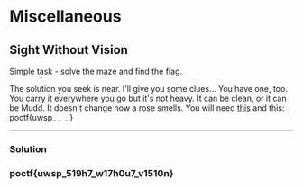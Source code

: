 # Miscellaneous 

## Sight Without Vision

Simple task - solve the maze and find the flag. 

The solution you seek is near. I'll give you some clues... You have one, too. You carry it everywhere you go but it's not heavy. It can be clean, or it can be Mudd. It doesn't change how a rose smells. You will need [this](https://md5decrypt.net/en/Leet-translator/) and this: poctf{uwsp_ _ _ }

---

### Solution

### poctf{uwsp_519h7_w17h0u7_v1510n}